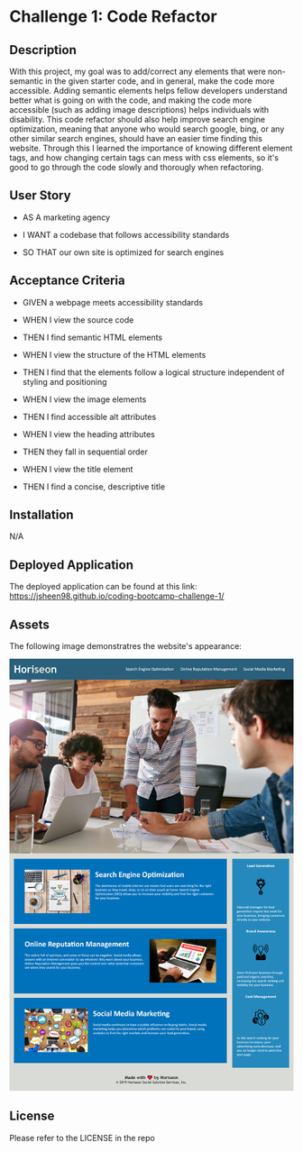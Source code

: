 # Challenge 1: Code Refactor


## Description

With this project, my goal was to add/correct any elements that were non-semantic in the given starter code, and in general, make the code more accessible. Adding semantic elements helps fellow developers understand better what is going on with the code, and making the code more accessible (such as adding image descriptions) helps individuals with disability. This code refactor should also help improve search engine optimization, meaning that anyone who would search google, bing, or any other similar search engines, should have an easier time finding this website. Through this I learned the importance of knowing different element tags, and how changing certain tags can mess with css elements, so it's good to go through the code slowly and thorougly when refactoring.

## User Story

* AS A marketing agency

* I WANT a codebase that follows accessibility standards

* SO THAT our own site is optimized for search engines


## Acceptance Criteria

* GIVEN a webpage meets accessibility standards

* WHEN I view the source code

* THEN I find semantic HTML elements

* WHEN I view the structure of the HTML elements

* THEN I find that the elements follow a logical structure independent of styling and positioning

* WHEN I view the image elements

* THEN I find accessible alt attributes

* WHEN I view the heading attributes

* THEN they fall in sequential order

* WHEN I view the title element

* THEN I find a concise, descriptive title


## Installation

N/A


## Deployed Application

The deployed application can be found at this link:
https://jsheen98.github.io/coding-bootcamp-challenge-1/

## Assets

The following image demonstratres the website's appearance:

![Horiseon Website Image](./Images/horiseon-website.png)


## License

Please refer to the LICENSE in the repo

